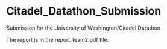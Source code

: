 # Citadel_Datathon_Submission
Submission for the University of Washington/Citadel Datathon

The report is in the report_team2.pdf file.
